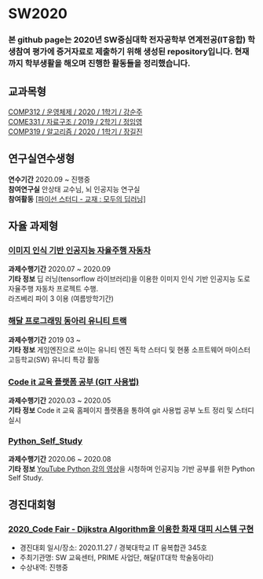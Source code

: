 # SW2020  

### 본 github page는 2020년 SW중심대학 전자공학부 연계전공(IT융합) 학생참여 평가에 증거자료로 제출하기 위해 생성된 repository입니다. 현재까지 학부생활을 해오며 진행한 활동들을 정리했습니다.   

## 교과목형   

[COMP312 / 운영체제 / 2020 / 1학기 / 강순주](https://github.com/KwonHyeonSu/2020_1_Operating_System)  
[COME331 / 자료구조 / 2019 / 2학기 / 정임영](https://github.com/KwonHyeonSu/2019_2_DataStructure)  
[COMP319 / 알고리즘 / 2020 / 1학기 / 장길진](https://github.com/KwonHyeonSu/2020_1_Algorithm)  

## 연구실연수생형  

**연수기간** 2020.09 ~ 진행중  
**참여연구실** 안상태 교수님, 뇌 인공지능 연구실   
**참여활동** [[파이선 스터디 - 교재 : 모두의 딥러닝]](https://github.com/KwonHyeonSu/deep_Learning)  

## 자율 과제형  

### [이미지 인식 기반 인공지능 자율주행 자동차](https://github.com/KwonHyeonSu/Hustar-HAI)  
**과제수행기간** 2020.07 ~ 2020.09    
**기타 정보** 딥 러닝(tensorflow 라이브러리)을 이용한 이미지 인식 기반 인공지능 도로 자율주행 자동차 프로젝트 수행.  
라즈베리 파이 3 이용 (여름방학기간)    

### [해달 프로그래밍 동아리 유니티 트랙](https://github.com/KwonHyeonSu/HAE-U/blob/master/Lectures/L1.md)  

**과제수행기간** 2019 03 ~  
**기타 정보** 게임엔진으로 쓰이는 유니티 엔진 독학 스터디 및 현풍 소프트웨어 마이스터 고등학교(SW) 유니티 특강 활동   

### [Code it 교육 플랫폼 공부 (GIT 사용법)](https://github.com/KwonHyeonSu/HowToGit-Codeit)  
**과제수행기간** 2020.03 ~ 2020.05  
**기타 정보** Code it 교육 홈페이지 플랫폼을 통하여 git 사용법 공부 노트 정리 및 스터디 실시    

### [Python_Self_Study](https://github.com/KwonHyeonSu/Python_Self_Study)
**과제수행기간** 2020.06 ~ 2020.08  
**기타 정보** [YouTube Python 강의 영상](https://www.youtube.com/watch?v=kWiCuklohdY&t=315s)을 시청하며 인공지능 기반 공부를 위한 Python Self Study.    

## 경진대회형

### [2020_Code Fair - Dijkstra Algorithm을 이용한 화재 대피 시스템 구현](https://github.com/KwonHyeonSu/2020_CodeFair)
- 경진대회 일시/장소: 2020.11.27 / 경북대학교 IT 융복합관 345호
- 주최기관명: SW 교육센터, PRIME 사업단, 해달(IT대학 학술동아리)
- 수상내역: 진행중



